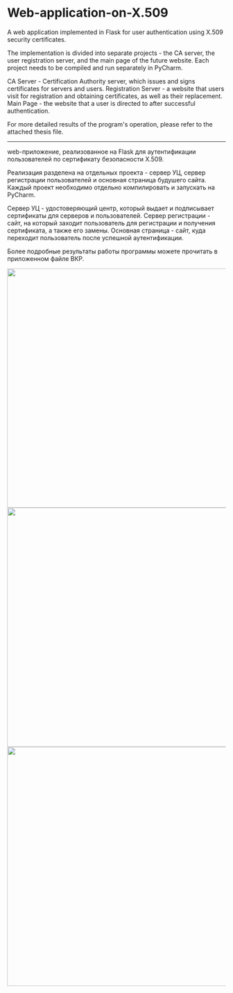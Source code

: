 # Web-application-on-X.509

A web application implemented in Flask for user authentication using X.509 security certificates.

The implementation is divided into separate projects - the CA server, the user registration server, and the main page of the future website. Each project needs to be compiled and run separately in PyCharm.

CA Server - Certification Authority server, which issues and signs certificates for servers and users.
Registration Server - a website that users visit for registration and obtaining certificates, as well as their replacement.
Main Page - the website that a user is directed to after successful authentication.

For more detailed results of the program's operation, please refer to the attached thesis file.

------------------------------------------------------------------------------------------------------------------------------------------

web-приложение, реализованное на Flask для аутентификации пользователей по сертификату безопасности X.509. 

Реализация разделена на отдельных проекта - сервер УЦ, сервер регистрации пользователей и основная страница будушего сайта. Каждый проект необходимо отдельно компилировать и запускать на PyCharm.

Сервер УЦ - удостоверяющий центр, который выдает и подписывает сертификаты для серверов и пользователей. 
Сервер регистрации - сайт, на который заходит пользователь для регистрации и получения сертификата, а также его замены.
Основная страница - сайт, куда переходит пользователь после успешной аутентификации.

Более подробные результаты работы программы можете прочитать в приложенном файле ВКР.

<img src="https://github.com/Adm178/Web-application-on-X.509/assets/38979325/ed20a00e-9a9d-4bd4-99f3-90470ac6d2fc" width="550">
<img src="https://github.com/Adm178/Web-application-on-X.509/assets/38979325/65c07627-4f63-4117-8f15-11c32cccb0cd" width="550">
<img src="https://github.com/Adm178/Web-application-on-X.509/assets/38979325/1d9c09e5-7a13-4a47-86ba-e54d1cad9796" width="550">
